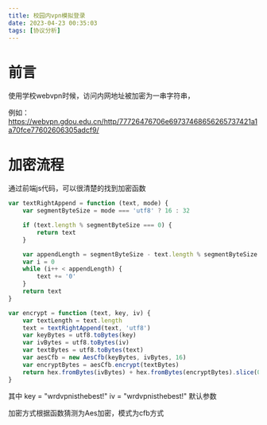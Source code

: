 ```yaml
---
title: 校园内vpn模拟登录
date: 2023-04-23 00:35:03
tags: [协议分析]
---
```


# 前言

使用学校webvpn时候，访问内网地址被加密为一串字符串，

例如：https://webvpn.gdou.edu.cn/http/77726476706e69737468656265737421a1a70fce77602606305adcf9/


# 加密流程

通过前端js代码，可以很清楚的找到加密函数

```js
var textRightAppend = function (text, mode) {
    var segmentByteSize = mode === 'utf8' ? 16 : 32

    if (text.length % segmentByteSize === 0) {
        return text
    }

    var appendLength = segmentByteSize - text.length % segmentByteSize
    var i = 0
    while (i++ < appendLength) {
        text += '0'
    }
    return text
}

var encrypt = function (text, key, iv) {
    var textLength = text.length
    text = textRightAppend(text, 'utf8')
    var keyBytes = utf8.toBytes(key)
    var ivBytes = utf8.toBytes(iv)
    var textBytes = utf8.toBytes(text)
    var aesCfb = new AesCfb(keyBytes, ivBytes, 16)
    var encryptBytes = aesCfb.encrypt(textBytes)
    return hex.fromBytes(ivBytes) + hex.fromBytes(encryptBytes).slice(0, textLength * 2)
}
```

其中 key = "wrdvpnisthebest!" iv = "wrdvpnisthebest!" 默认参数

加密方式根据函数猜测为Aes加密，模式为cfb方式